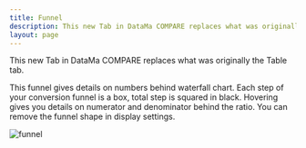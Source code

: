```yaml
---
title: Funnel
description: This new Tab in DataMa COMPARE replaces what was originally the Table tab.
layout: page
---
```


This new Tab in DataMa COMPARE replaces what was originally the Table tab.

This funnel gives details on numbers behind waterfall chart. Each step of your conversion funnel is a box, total step is squared in black. Hovering gives you details on numerator and denominator behind the ratio. You can remove the funnel shape in display settings.

![funnel]({{site.url}}/{{site.baseurl}}/core_app/old/compare/web_application/dashboard/waterfall/images/FunnelView-1024x422.jpg)
